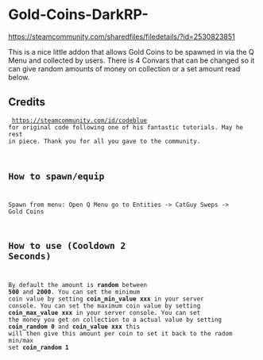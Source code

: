 # Gold-Coins-DarkRP-
https://steamcommunity.com/sharedfiles/filedetails/?id=2530823851

This is a nice little addon that allows Gold Coins to be spawned in via the Q Menu and collected by users. There is 4 Convars that can be changed so it can give random amounts of money on collection or a set amount read below.

## Credits
<CODE BLUE> https://steamcommunity.com/id/codeblue for original code following one of his fantastic tutorials. May he rest in piece. Thank you for all you gave to the community.

## How to spawn/equip
Spawn from menu: Open Q Menu go to Entities -> CatGuy Sweps -> Gold Coins

## How to use (Cooldown 2 Seconds)
By default the amount is **random** between **500** and **2000**.
You can set the minimum coin value by setting **coin_min_value xxx** in your server console.
You can set the maximum coin value by setting **coin_max_value xxx** in your server console.
You can set the money you get on collection to a actual value by setting **coin_random 0** and **coin_value xxx** this will then give this amount per coin to set it back to the radom min/max set **coin_random 1**
